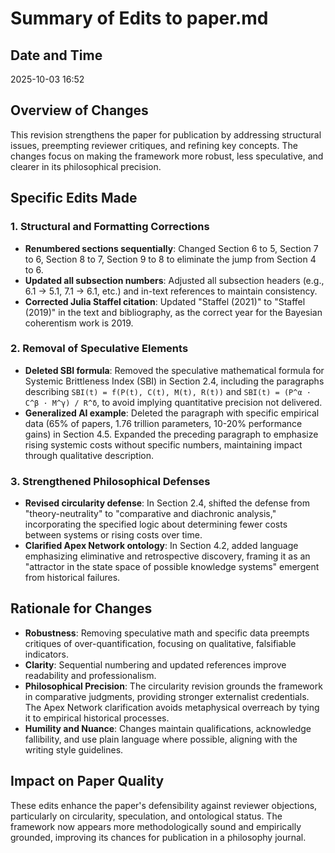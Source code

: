 # Summary of Edits to paper.md

## Date and Time
2025-10-03 16:52

## Overview of Changes
This revision strengthens the paper for publication by addressing structural issues, preempting reviewer critiques, and refining key concepts. The changes focus on making the framework more robust, less speculative, and clearer in its philosophical precision.

## Specific Edits Made

### 1. Structural and Formatting Corrections
- **Renumbered sections sequentially**: Changed Section 6 to 5, Section 7 to 6, Section 8 to 7, Section 9 to 8 to eliminate the jump from Section 4 to 6.
- **Updated all subsection numbers**: Adjusted all subsection headers (e.g., 6.1 → 5.1, 7.1 → 6.1, etc.) and in-text references to maintain consistency.
- **Corrected Julia Staffel citation**: Updated "Staffel (2021)" to "Staffel (2019)" in the text and bibliography, as the correct year for the Bayesian coherentism work is 2019.

### 2. Removal of Speculative Elements
- **Deleted SBI formula**: Removed the speculative mathematical formula for Systemic Brittleness Index (SBI) in Section 2.4, including the paragraphs describing `SBI(t) = f(P(t), C(t), M(t), R(t))` and `SBI(t) = (P^α · C^β · M^γ) / R^δ`, to avoid implying quantitative precision not delivered.
- **Generalized AI example**: Deleted the paragraph with specific empirical data (65% of papers, 1.76 trillion parameters, 10-20% performance gains) in Section 4.5. Expanded the preceding paragraph to emphasize rising systemic costs without specific numbers, maintaining impact through qualitative description.

### 3. Strengthened Philosophical Defenses
- **Revised circularity defense**: In Section 2.4, shifted the defense from "theory-neutrality" to "comparative and diachronic analysis," incorporating the specified logic about determining fewer costs between systems or rising costs over time.
- **Clarified Apex Network ontology**: In Section 4.2, added language emphasizing eliminative and retrospective discovery, framing it as an "attractor in the state space of possible knowledge systems" emergent from historical failures.

## Rationale for Changes
- **Robustness**: Removing speculative math and specific data preempts critiques of over-quantification, focusing on qualitative, falsifiable indicators.
- **Clarity**: Sequential numbering and updated references improve readability and professionalism.
- **Philosophical Precision**: The circularity revision grounds the framework in comparative judgments, providing stronger externalist credentials. The Apex Network clarification avoids metaphysical overreach by tying it to empirical historical processes.
- **Humility and Nuance**: Changes maintain qualifications, acknowledge fallibility, and use plain language where possible, aligning with the writing style guidelines.

## Impact on Paper Quality
These edits enhance the paper's defensibility against reviewer objections, particularly on circularity, speculation, and ontological status. The framework now appears more methodologically sound and empirically grounded, improving its chances for publication in a philosophy journal.